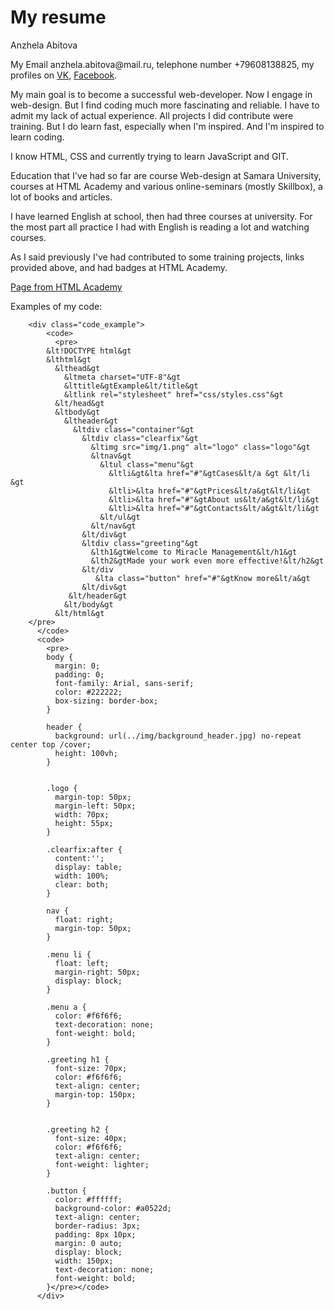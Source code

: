 <h1>My resume</h1>
<p class="name">Anzhela Abitova</p>
        <p>My Email anzhela.abitova@mail.ru, telephone number <tel>+79608138825</tel>, my profiles on 
        <a href="https://vk.com/id230631255">VK</a>, <a class="social_media_links" 
        href="https://www.facebook.com/abitovaanzela" 
        target="_blank">Facebook</a>.</p>
        <p>My main goal is to become a successful web-developer. Now I engage in web-design. But I 
        find coding much more fascinating and reliable. I have to admit my lack of actual experience. 
        All projects I did contribute were training. But I do learn fast, especially when I'm 
        inspired. And I'm inspired to learn coding.</p>
        <p>I know HTML, CSS and currently trying to learn JavaScript and GIT.</p>
        <p>Education that I've had so far are course Web-design at Samara University, courses at HTML 
        Academy and various online-seminars (mostly Skillbox), a lot of books and articles. </p>
        <p>I have learned English at school, then had three courses at university. For the most part 
        all practice I had with English is reading a lot and watching courses.</p>
        <p>As I said previously I've had contributed to some training projects, links provided above, and had 
        badges at HTML Academy.</p>
        <p><a href="https://htmlacademy.ru/assets/courses/309/project-state-final.zip" target="_blank">Page 
        from HTML Academy</a></p>
        <p>Examples of my code:</p>
        </div>

        <div class="code_example">
            <code>
              <pre>
            &lt!DOCTYPE html&gt
            &lthtml&gt
              &lthead&gt
                &ltmeta charset="UTF-8"&gt
                &lttitle&gtExample&lt/title&gt
                &ltlink rel="stylesheet" href="css/styles.css"&gt
              &lt/head&gt
              &ltbody&gt
                &ltheader&gt
                  &ltdiv class="container"&gt
                    &ltdiv class="clearfix"&gt
                      &ltimg src="img/1.png" alt="logo" class="logo"&gt
                      &ltnav&gt
                        &ltul class="menu"&gt
                          &ltli&gt&lta href="#"&gtCases&lt/a &gt &lt/li &gt
                          &ltli>&lta href="#"&gtPrices&lt/a&gt&lt/li&gt
                          &ltli>&lta href="#"&gtAbout us&lt/a&gt&lt/li&gt
                          &ltli>&lta href="#"&gtContacts&lt/a&gt&lt/li&gt
                        &lt/ul&gt
                      &lt/nav&gt
                    &lt/div&gt
                    &ltdiv class="greeting"&gt
                      &lth1&gtWelcome to Miracle Management&lt/h1&gt
                      &lth2&gtMade your work even more effective!&lt/h2&gt
                    &lt/div
                       &lta class="button" href="#"&gtKnow more&lt/a&gt
                    &lt/div&gt
                 &lt/header&gt
                &lt/body&gt
              &lt/html&gt
        </pre>
          </code>
          <code>
            <pre>
            body {
              margin: 0;
              padding: 0;
              font-family: Arial, sans-serif;
              color: #222222;
              box-sizing: border-box;
            }
            
            header {
              background: url(../img/background_header.jpg) no-repeat center top /cover;
              height: 100vh;
            }
            
            
            .logo {
              margin-top: 50px;
              margin-left: 50px;
              width: 70px;
              height: 55px;
            }
            
            .clearfix:after {
              content:'';
              display: table;
              width: 100%;
              clear: both;
            }
            
            nav {
              float: right;
              margin-top: 50px;
            }
            
            .menu li {
              float: left;
              margin-right: 50px;
              display: block;
            }
            
            .menu a {
              color: #f6f6f6;
              text-decoration: none;
              font-weight: bold;
            }
            
            .greeting h1 {
              font-size: 70px;
              color: #f6f6f6;
              text-align: center;
              margin-top: 150px;
            }
            
            
            .greeting h2 {
              font-size: 40px;
              color: #f6f6f6;
              text-align: center;
              font-weight: lighter;
            }
                        
            .button {
              color: #ffffff;
              background-color: #a0522d;
              text-align: center;
              border-radius: 3px;
              padding: 8px 10px;
              margin: 0 auto;
              display: block;
              width: 150px;
              text-decoration: none;
              font-weight: bold;
            }</pre></code>
          </div>

